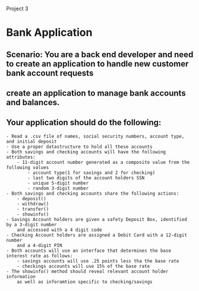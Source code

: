 Project 3

# Bank Application

## Scenario: You are a back end developer and need to create an application to handle new customer bank account requests

## create an application to manage bank accounts and balances.

## Your application should do the following:

```
- Read a .csv file of names, social security numbers, account type, and initial deposit
- Use a proper datastructure to hold all these accounts
- Both savings and checking accounts will have the following attributes:
    - 11-digit account number generated as a composite value from the following values
        - account type(1 for savings and 2 for checking)
        - last two digits of the account holders SSN
        - unique 5-digit number
        - random 3-digit number
- Both savings and checking accounts share the following actions:
    - deposit()
    - withdraw()
    - transfer()
    - showinfo()
- Savings Account holders are given a safety Deposit Box, identified by a 3-digit number
    and accessed with a 4 digit code
- Checking Account holders are assigned a Debit Card with a 12-digit number 
    and a 4-digit PIN
- Both accounts will use an interface that determines the base interest rate as follows:
    - savings accounts will use .25 points less tha the base rate
    - checkings accounts will use 15% of the base rate
- The showinfo() method should reveal relevant account holder information 
    as well as inforamtion specific to checking/savings
```

